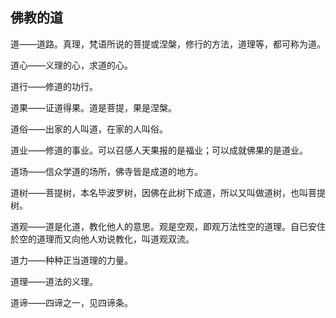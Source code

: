 ## 佛教的道 

道——道路。真理，梵语所说的菩提或涅槃，修行的方法，道理等，都可称为道。

道心——义理的心，求道的心。

道行——修道的功行。

道果——证道得果。道是菩提，果是涅槃。

道俗——出家的人叫道，在家的人叫俗。

道业——修道的事业。可以召感人天果报的是福业；可以成就佛果的是道业。

道场——信众学道的场所，佛寺皆是成道的地方。

道树——菩提树，本名毕波罗树，因佛在此树下成道，所以又叫做道树，也叫菩提树。

道观——道是化道，教化他人的意思。观是空观，即观万法性空的道理。自已安住於空的道理而又向他人劝说教化，叫道观双流。

道力——种种正当道理的力量。

道理——道法的义理。

道谛——四谛之一，见四谛条。
